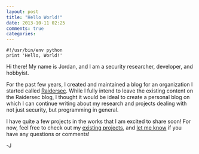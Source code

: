 ```yaml
---
layout: post
title: "Hello World!"
date: 2013-10-11 02:25
comments: true
categories: 
---
```

```
#!/usr/bin/env python
print 'Hello, World!'
```

Hi there! My name is Jordan, and I am a security researcher, developer, and hobbyist. 

For the past few years, I created and maintained a blog for an organization I started called [Raidersec](http://raidersec.blogspot.com). While I fully intend to leave the existing content on the Raidersec blog, I thought it would be ideal to create a personal blog on which I can continue writing about my research and projects dealing with not just security, but programming in general.

I have quite a few projects in the works that I am excited to share soon! For now, feel free to check out my [existing projects](/projects), and [let me know](/contact) if you have any questions or comments!

-J